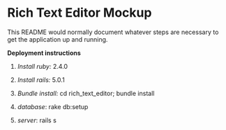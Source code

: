 # Rich Text Editor Mockup

This README would normally document whatever steps are necessary to get the
application up and running.

 **Deployment instructions**
 
 1. *Install ruby:*  2.4.0 
  
 2. *Install rails:*  5.0.1    
 
 3. *Bundle install:* cd rich_text_editor; bundle install   
  
 4. *database*: rake db:setup
     
 5.  *server*: rails s
